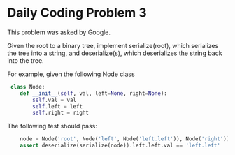 # Daily Coding Problem 3

This problem was asked by Google.

Given the root to a binary tree, implement serialize(root), 
which serializes the tree into a string, and deserialize(s), 
which deserializes the string back into the tree.

For example, given the following Node class
```python
 class Node:
    def __init__(self, val, left=None, right=None):
        self.val = val
        self.left = left
        self.right = right
```

The following test should pass:
```python
 	node = Node('root', Node('left', Node('left.left')), Node('right'))
	assert deserialize(serialize(node)).left.left.val == 'left.left'
```

